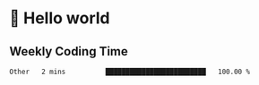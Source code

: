 # 🍻 Hello world

## Weekly Coding Time
<!--START_SECTION:waka-->

```txt
Other   2 mins          █████████████████████████   100.00 %
```

<!--END_SECTION:waka-->
